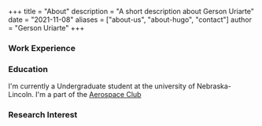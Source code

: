 +++
title = "About"
description = "A short description about Gerson Uriarte"
date = "2021-11-08"
aliases = ["about-us", "about-hugo", "contact"]
author = "Gerson Uriarte"
+++

### Work Experience



### Education

I'm currently a Undergraduate student at the university of Nebraska-Lincoln. I'm a part of the [Aerospace Club](https://unlaero.space/) 

### Research Interest